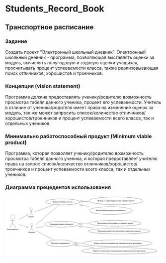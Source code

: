 # Students_Record_Book
## Транспортное расписание

### Задание

Создать проект "Электронный школьный дневник".
Электронный школьный дневник - программа, позволяющая выставлять оценки за модуль, вычислять полугодовую и годовую оценки учащихся, просчитывать процент успеваемости класса, также реализовывающая поиск отличников, хорошистов и троечников.

### Концепция (vision statement)

Программа должна предоставлять ученику/родителю возможность просмотра табеля данного ученика, процент его успеваемости. Учитель в отличие от ученика/родителя имеет права на изменение оценок за модуль, так же может запросить список/количество отличников/хорошистов/троечников и процент успеваемости всего класса, так и отдельных учеников. 

### Минимально работоспособный продукт (Minimum viable product)

Программа, которая позволяет ученику/родителю возможность просмотра табеля данного ученика, и которая предоставляет учителю  права на запрос список/количество отличников/хорошистов/троечников и процент успеваемости всего класса, так и отдельных учеников.

### Диаграмма прецедентов использования
![Диаграмма прецедентов использования](https://github.com/BulgakovaMargarita/Students_Record_Book/blob/master/reports/diagrams/UseCaseDiagram1.png)
